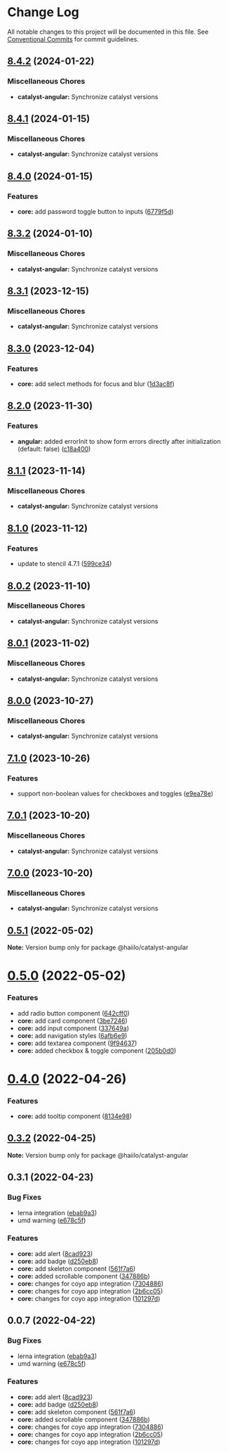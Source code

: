 # Change Log

All notable changes to this project will be documented in this file.
See [Conventional Commits](https://conventionalcommits.org) for commit guidelines.

## [8.4.2](https://github.com/haiilo/catalyst/compare/catalyst-angular-v8.4.1...catalyst-angular-v8.4.2) (2024-01-22)


### Miscellaneous Chores

* **catalyst-angular:** Synchronize catalyst versions

## [8.4.1](https://github.com/haiilo/catalyst/compare/catalyst-angular-v8.4.0...catalyst-angular-v8.4.1) (2024-01-15)


### Miscellaneous Chores

* **catalyst-angular:** Synchronize catalyst versions

## [8.4.0](https://github.com/haiilo/catalyst/compare/catalyst-angular-v8.3.2...catalyst-angular-v8.4.0) (2024-01-15)


### Features

* **core:** add password toggle button to inputs ([6779f5d](https://github.com/haiilo/catalyst/commit/6779f5d91572ea6f1d9131b944c2f1e0c0767fca))

## [8.3.2](https://github.com/haiilo/catalyst/compare/catalyst-angular-v8.3.1...catalyst-angular-v8.3.2) (2024-01-10)


### Miscellaneous Chores

* **catalyst-angular:** Synchronize catalyst versions

## [8.3.1](https://github.com/haiilo/catalyst/compare/catalyst-angular-v8.3.0...catalyst-angular-v8.3.1) (2023-12-15)


### Miscellaneous Chores

* **catalyst-angular:** Synchronize catalyst versions

## [8.3.0](https://github.com/haiilo/catalyst/compare/catalyst-angular-v8.2.0...catalyst-angular-v8.3.0) (2023-12-04)


### Features

* **core:** add select methods for focus and blur ([1d3ac8f](https://github.com/haiilo/catalyst/commit/1d3ac8f2dc73ec1cbcc76a8407fb7ebeb754ba98))

## [8.2.0](https://github.com/haiilo/catalyst/compare/catalyst-angular-v8.1.1...catalyst-angular-v8.2.0) (2023-11-30)


### Features

* **angular:** added errorInit to show form errors directly after initialization (default: false) ([c18a400](https://github.com/haiilo/catalyst/commit/c18a4000c1f3e0360f95ba838726f0a600a23c22))

## [8.1.1](https://github.com/haiilo/catalyst/compare/catalyst-angular-v8.1.0...catalyst-angular-v8.1.1) (2023-11-14)


### Miscellaneous Chores

* **catalyst-angular:** Synchronize catalyst versions

## [8.1.0](https://github.com/haiilo/catalyst/compare/catalyst-angular-v8.0.2...catalyst-angular-v8.1.0) (2023-11-12)


### Features

* update to stencil 4.7.1 ([599ce34](https://github.com/haiilo/catalyst/commit/599ce344ed859494447c9fd3471ca01465dc08b1))

## [8.0.2](https://github.com/haiilo/catalyst/compare/catalyst-angular-v8.0.1...catalyst-angular-v8.0.2) (2023-11-10)


### Miscellaneous Chores

* **catalyst-angular:** Synchronize catalyst versions

## [8.0.1](https://github.com/haiilo/catalyst/compare/catalyst-angular-v8.0.0...catalyst-angular-v8.0.1) (2023-11-02)


### Miscellaneous Chores

* **catalyst-angular:** Synchronize catalyst versions

## [8.0.0](https://github.com/haiilo/catalyst/compare/catalyst-angular-v7.1.0...catalyst-angular-v8.0.0) (2023-10-27)


### Miscellaneous Chores

* **catalyst-angular:** Synchronize catalyst versions

## [7.1.0](https://github.com/haiilo/catalyst/compare/catalyst-angular-v7.0.1...catalyst-angular-v7.1.0) (2023-10-26)


### Features

* support non-boolean values for checkboxes and toggles ([e9ea78e](https://github.com/haiilo/catalyst/commit/e9ea78e0abe916f8fb1af926489346833e29592f))

## [7.0.1](https://github.com/haiilo/catalyst/compare/catalyst-angular-v7.0.0...catalyst-angular-v7.0.1) (2023-10-20)


### Miscellaneous Chores

* **catalyst-angular:** Synchronize catalyst versions

## [7.0.0](https://github.com/haiilo/catalyst/compare/catalyst-angular-v6.5.1...catalyst-angular-v7.0.0) (2023-10-20)


### Miscellaneous Chores

* **catalyst-angular:** Synchronize catalyst versions

## [0.5.1](https://github.com/haiilo/catalyst/compare/v0.5.0...v0.5.1) (2022-05-02)

**Note:** Version bump only for package @haiilo/catalyst-angular





# [0.5.0](https://github.com/haiilo/catalyst/compare/v0.4.0...v0.5.0) (2022-05-02)


### Features

* add radio button component ([642cff0](https://github.com/haiilo/catalyst/commit/642cff0d7f037202c5abf65f1bf8381970bcdd69))
* **core:** add card component ([3be7246](https://github.com/haiilo/catalyst/commit/3be724616b8fa924e719a73aa688aa29a9c2f891))
* **core:** add input component ([337649a](https://github.com/haiilo/catalyst/commit/337649a44001f908110372c3341963bbbd0167f9))
* **core:** add navigation styles ([6afb6e9](https://github.com/haiilo/catalyst/commit/6afb6e9017f0dafb2c0712d914f43f895b4b9124))
* **core:** add textarea component ([9f94637](https://github.com/haiilo/catalyst/commit/9f94637fddd03f4bf98b6d90fa93ce814341efdb))
* **core:** added checkbox & toggle component ([205b0d0](https://github.com/haiilo/catalyst/commit/205b0d0cc468d40fe742a22fb1608ef25525918f))





# [0.4.0](https://github.com/haiilo/catalyst/compare/v0.3.2...v0.4.0) (2022-04-26)


### Features

* **core:** add tooltip component ([8134e98](https://github.com/haiilo/catalyst/commit/8134e98cde4f7b9e746c2179ffafdbfe8eff4128))





## [0.3.2](https://github.com/haiilo/catalyst/compare/v0.3.1...v0.3.2) (2022-04-25)

**Note:** Version bump only for package @haiilo/catalyst-angular





## 0.3.1 (2022-04-23)


### Bug Fixes

* lerna integration ([ebab9a3](https://github.com/haiilo/catalyst/commit/ebab9a37748e11a33fd552502ed95bfec949c409))
* umd warning ([e678c5f](https://github.com/haiilo/catalyst/commit/e678c5fa6e8d89105323de0fcb90b9cfdba6222c))


### Features

* **core:** add alert ([8cad923](https://github.com/haiilo/catalyst/commit/8cad92339ac74b142ca6a4a0ec143982c659b970))
* **core:** add badge ([d250eb8](https://github.com/haiilo/catalyst/commit/d250eb808f77c34a430b5406edba7c11e12cf4bd))
* **core:** add skeleton component ([561f7a6](https://github.com/haiilo/catalyst/commit/561f7a627770aaef6daadca0acc5c0c858261320))
* **core:** added scrollable component ([347886b](https://github.com/haiilo/catalyst/commit/347886b2782801e445da7afc2f768aa531862084))
* **core:** changes for coyo app integration ([7304886](https://github.com/haiilo/catalyst/commit/7304886e5a2a781adcb0db2b1a63ddc58eaa6ef8))
* **core:** changes for coyo app integration ([2b6cc05](https://github.com/haiilo/catalyst/commit/2b6cc057bbd813f328ff36374a514bc56d6a15bd))
* **core:** changes for coyo app integration ([101297d](https://github.com/haiilo/catalyst/commit/101297dde26a5e8ecd007cd535667d2d3e71441a))





## 0.0.7 (2022-04-22)


### Bug Fixes

* lerna integration ([ebab9a3](https://github.com/haiilo/catalyst/commit/ebab9a37748e11a33fd552502ed95bfec949c409))
* umd warning ([e678c5f](https://github.com/haiilo/catalyst/commit/e678c5fa6e8d89105323de0fcb90b9cfdba6222c))


### Features

* **core:** add alert ([8cad923](https://github.com/haiilo/catalyst/commit/8cad92339ac74b142ca6a4a0ec143982c659b970))
* **core:** add badge ([d250eb8](https://github.com/haiilo/catalyst/commit/d250eb808f77c34a430b5406edba7c11e12cf4bd))
* **core:** add skeleton component ([561f7a6](https://github.com/haiilo/catalyst/commit/561f7a627770aaef6daadca0acc5c0c858261320))
* **core:** added scrollable component ([347886b](https://github.com/haiilo/catalyst/commit/347886b2782801e445da7afc2f768aa531862084))
* **core:** changes for coyo app integration ([7304886](https://github.com/haiilo/catalyst/commit/7304886e5a2a781adcb0db2b1a63ddc58eaa6ef8))
* **core:** changes for coyo app integration ([2b6cc05](https://github.com/haiilo/catalyst/commit/2b6cc057bbd813f328ff36374a514bc56d6a15bd))
* **core:** changes for coyo app integration ([101297d](https://github.com/haiilo/catalyst/commit/101297dde26a5e8ecd007cd535667d2d3e71441a))
